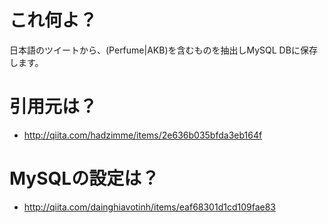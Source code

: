 # これ何よ？

日本語のツイートから、(Perfume|AKB)を含むものを抽出しMySQL DBに保存します。

# 引用元は？

+ http://qiita.com/hadzimme/items/2e636b035bfda3eb164f

# MySQLの設定は？

+ http://qiita.com/dainghiavotinh/items/eaf68301d1cd109fae83
